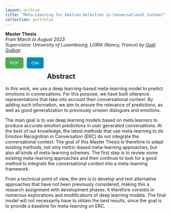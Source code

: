 ```yaml
---
layout: archive
title: "Meta-Learning for Emotion Detection in Conversational Context"
collection: portfolio
---
```


**Master Thesis**  
_From March to August 2023_  
_Supervision: University of Luxembourg, LORIA (Nancy, France) by [Gaël Guibon](https://gguibon.github.io/)_  



<style>
    form button {
        background-color: #4CAF50; /* Green background color */
        color: white; /* White text color */
        padding: 10px 15px; /* Padding inside the button */
        border: none; /* No border */
        border-radius: 5px; /* Rounded corners */
        cursor: pointer; /* Cursor style on hover */
    }

    /* Style for the second button */
    form:nth-child(2) button {
        background-color: #008CBA; /* Blue background color */
    }
</style> 

<td>
    <nobr>
<form style="float: left; width=150px; margin-right: 10px" action="https://B-Gendron.github.io/files/Master_thesis.pdf" method="get" target="_blank"><button type="submit">PDF</button></form> 
<form style="float: left; width=150px; margin-right: 10px" action="https://B-Gendron.github.io/files/ref_mt.txt" method="get" target="_blank"><button type="submit">Cite</button></form>
    </nobr>
</td>  

<br>

## Abstract
<!-- > <img align="center" width="35" height="20" src="https://logos-marques.com/wp-content/uploads/2021/03/GitHub-Embleme.png"/>  All the code for this project is publicly available. Feel free to explore [the Git repository](https://github.com/B-Gendron/meta_dyda)! -->
 
In this work, we use a deep learning-based meta-learning model to predict emotions in conversations. For this purpose, we have built utterance representations that take into account their conversational context. By adding such information, we aim to ensure the relevance of predictions, as well as good generalization to previously unseen dialogues and emotions.  

The main goal is to use deep learning models based on meta learners to produce accurate emotion predictions in user generated conversations. At the best of our knowledge, the latest methods that use meta-learning to do Emotion Recognition in Conversation (ERC) do not integrate the conversational context. The goal of this Master Thesis is therefore to adapt existing methods, not only metric-based meta-learning approaches, but also all kinds of meta-learning schemes. The first step is to review some existing meta-learning approaches and then continue to look for a good method to integrate the conversational context into a meta-learning framework.

From a technical point of view, the aim is to develop and test alternative approaches that have not been previously considered, making this a research assignment with development phases. It therefore consists in numerous explorations and modifications of deep learning models. The final model will not necessarily have to obtain the best results, since the goal is to provide a baseline for meta-learning on ERC.
